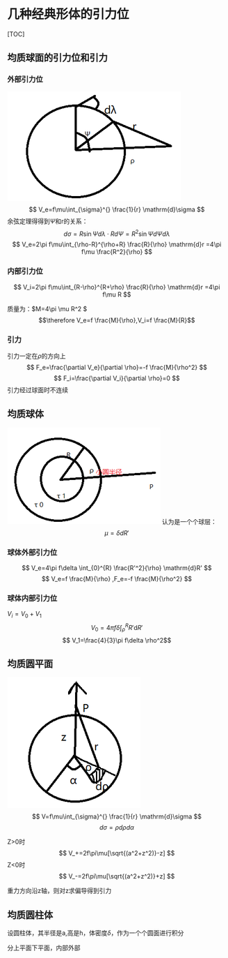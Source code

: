 # 几种经典形体的引力位

[TOC]

## 均质球面的引力位和引力

### 外部引力位

![球面](images/2022-04-26-09-01-23.png)
$$ V_e=f\mu\int_{\sigma}^{} \frac{1}{r} \mathrm{d}\sigma $$
余弦定理得得到$\Psi$和r的关系：
$$ d\sigma=R\sin\Psi d\lambda \cdot Rd\Psi =R^2\sin\Psi d\Psi d \lambda$$
$$ V_e=2\pi f\mu\int_{\rho-R}^{\rho+R} \frac{R}{\rho} \mathrm{d}r =4\pi f\mu \frac{R^2}{\rho} $$

### 内部引力位

$$ V_i=2\pi f\mu\int_{R-\rho}^{R+\rho} \frac{R}{\rho} \mathrm{d}r =4\pi f\mu R $$

质量为：$M=4\pi \mu R^2  $
$$\therefore V_e=f \frac{M}{\rho},V_i=f \frac{M}{R}$$

### 引力

引力一定在$\rho$的方向上
$$ F_e=\frac{\partial V_e}{\partial \rho}=-f \frac{M}{\rho^2} $$
$$ F_i=\frac{\partial V_i}{\partial \rho}=0 $$
引力经过球面时不连续

## 均质球体

![球体](images/2022-04-26-08-49-23.png)
认为是一个个球层：$$\mu=\delta dR' $$

### 球体外部引力位

$$ V_e=4\pi f\delta \int_{0}^{R} \frac{R'^2}{\rho} \mathrm{d}R' $$
$$ V_e=f \frac{M}{\rho} ,F_e=-f \frac{M}{\rho^2} $$

### 球体内部引力位

$V_i=V_0+V_1$
$$ V_0=4\pi f\delta \int_{\rho}^{R} R'\mathrm{d}R' $$
$$ V_1=\frac{4}{3}\pi f\delta \rho^2$$

## 均质圆平面

![圆面](images/2022-04-26-09-14-07.png)
$$ V=f\mu\int_{\sigma}^{} \frac{1}{r} \mathrm{d}\sigma  $$
$$ d\sigma=\rho d\rho d\alpha $$

Z>0时
$$ V_+=2f\pi\mu[\sqrt{(a^2+z^2)}-z] $$
Z<0时
$$ V_-=2f\pi\mu[\sqrt{(a^2+z^2)}+z] $$

重力方向沿z轴，则对z求偏导得到引力

## 均质圆柱体

设圆柱体，其半径是a,高是h，体密度$\delta$，作为一个个圆面进行积分

分上平面下平面，内部外部
